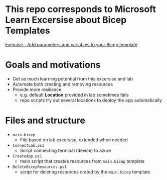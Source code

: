 # This repo corresponds to **Microsoft Learn** Excersise about **Bicep Templates**
 [Exercise - Add parameters and variables to your Bicep template](https://learn.microsoft.com/en-us/training/modules/build-first-bicep-template/-exercise-add-parameters-variables-bicep-template?pivots=powershell)


# Goals and motivations

- Get as much learning potential from this excersise and lab
- Automate both creating and removing resources
- Provide more resiliance
  - e.g. default **Location** provided in lab sometimes fails
  - repo scripts try out several locations to deploy the app automatically

# Files and structure

- `main.bicep`
  -  File based on lab excersise, extended when needed
- `ConnectLab.ps1`
  - Script connecting terminal (device) to azure
- `CreateApp.ps1`
  - main script that creates resources from `main.bicep` template
- `DeleteBicepResources.ps1`
  - script for deleting resources crated by the `main.bicep` template